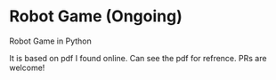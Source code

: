 # Robot Game (Ongoing)
Robot Game in Python

It is based on pdf I found online. Can see the pdf for refrence.
PRs are welcome!

